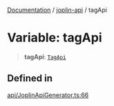 [Documentation](../../packages.md) / [joplin-api](../index.md) / tagApi

# Variable: tagApi

> **tagApi**: [`TagApi`](../classes/TagApi.md)

## Defined in

[api/JoplinApiGenerator.ts:66](https://github.com/rxliuli/joplin-utils/blob/4824c3237f6c8bc282f001f71c149c89286aefdc/packages/joplin-api/src/api/JoplinApiGenerator.ts#L66)
